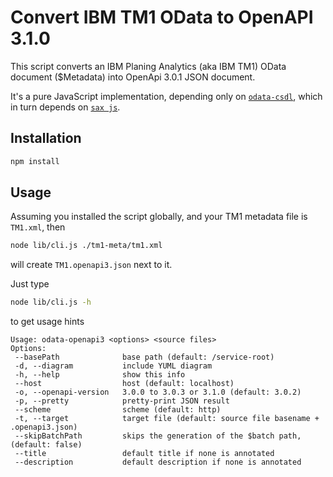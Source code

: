 # Convert IBM TM1 OData to OpenAPI 3.1.0

This script converts an IBM Planing Analytics (aka IBM TM1) OData document ($Metadata) into OpenApi 3.0.1 JSON document.

It's a pure JavaScript implementation, depending only on [`odata-csdl`](https://github.com/oasis-tcs/odata-csdl-schemas/tree/master/lib), which in turn depends on [`sax js`](https://www.npmjs.com/package/sax).

## Installation

```sh
npm install
```

## Usage

Assuming you installed the script globally, and your TM1 metadata file is `TM1.xml`, then

```sh
node lib/cli.js ./tm1-meta/tm1.xml
```

will create `TM1.openapi3.json` next to it.

Just type

```sh
node lib/cli.js -h
```

to get usage hints

```
Usage: odata-openapi3 <options> <source files>
Options:
 --basePath              base path (default: /service-root)
 -d, --diagram           include YUML diagram
 -h, --help              show this info
 --host                  host (default: localhost)
 -o, --openapi-version   3.0.0 to 3.0.3 or 3.1.0 (default: 3.0.2)
 -p, --pretty            pretty-print JSON result
 --scheme                scheme (default: http)
 -t, --target            target file (default: source file basename + .openapi3.json)
 --skipBatchPath         skips the generation of the $batch path, (default: false)
 --title                 default title if none is annotated
 --description           default description if none is annotated
```
